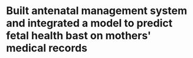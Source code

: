 # Built antenatal management system and integrated a model to predict fetal health bast on mothers' medical records
